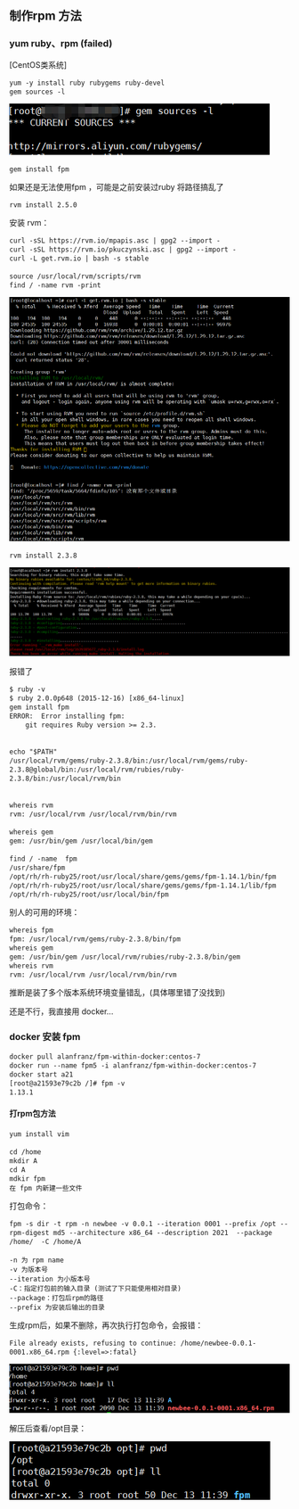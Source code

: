 ## 制作rpm 方法 

### yum ruby、rpm (failed)

[CentOS类系统]

	yum -y install ruby rubygems ruby-devel
	gem sources -l

![](1.png)

	gem install fpm

如果还是无法使用fpm ，可能是之前安装过ruby 将路径搞乱了

	rvm install 2.5.0

安装 rvm：

	curl -sSL https://rvm.io/mpapis.asc | gpg2 --import -
	curl -sSL https://rvm.io/pkuczynski.asc | gpg2 --import -
	curl -L get.rvm.io | bash -s stable

	source /usr/local/rvm/scripts/rvm
	find / -name rvm -print

![](2.png)

	rvm install 2.3.8

![](3.png)

报错了

	$ ruby -v
	$ ruby 2.0.0p648 (2015-12-16) [x86_64-linux]
	gem install fpm
	ERROR:  Error installing fpm:
		git requires Ruby version >= 2.3.
	
	
	echo "$PATH"
	/usr/local/rvm/gems/ruby-2.3.8/bin:/usr/local/rvm/gems/ruby-2.3.8@global/bin:/usr/local/rvm/rubies/ruby-2.3.8/bin:/usr/local/rvm/bin
	
	
	whereis rvm
	rvm: /usr/local/rvm /usr/local/rvm/bin/rvm

	whereis gem
	gem: /usr/bin/gem /usr/local/bin/gem

	find / -name  fpm
	/usr/share/fpm
	/opt/rh/rh-ruby25/root/usr/local/share/gems/gems/fpm-1.14.1/bin/fpm
	/opt/rh/rh-ruby25/root/usr/local/share/gems/gems/fpm-1.14.1/lib/fpm
	/opt/rh/rh-ruby25/root/usr/local/bin/fpm

别人的可用的环境：

	whereis fpm
	fpm: /usr/local/rvm/gems/ruby-2.3.8/bin/fpm
	whereis gem
	gem: /usr/bin/gem /usr/local/rvm/rubies/ruby-2.3.8/bin/gem
	whereis rvm
	rvm: /usr/local/rvm /usr/local/rvm/bin/rvm

推断是装了多个版本系统环境变量错乱，(具体哪里错了没找到)

还是不行，我直接用 docker...

### docker 安装 fpm

	docker pull alanfranz/fpm-within-docker:centos-7
	docker run --name fpm5 -i alanfranz/fpm-within-docker:centos-7
	docker start a21
	[root@a21593e79c2b /]# fpm -v
	1.13.1

#### 打rpm包方法

	yum install vim
	
	cd /home
	mkdir A
	cd A
	mdkir fpm
	在 fpm 内新建一些文件

打包命令：

	fpm -s dir -t rpm -n newbee -v 0.0.1 --iteration 0001 --prefix /opt --rpm-digest md5 --architecture x86_64 --description 2021  --package /home/  -C /home/A

	-n 为 rpm name
	-v 为版本号
	--iteration 为小版本号
	-C：指定打包前的输入目录 (测试了下只能使用相对目录)
	--package：打包后rpm的路径
	--prefix 为安装后输出的目录 

生成rpm后，如果不删除，再次执行打包命令，会报错：

	File already exists, refusing to continue: /home/newbee-0.0.1-0001.x86_64.rpm {:level=>:fatal}

![](4.png)

解压后查看/opt目录：

![](5.png)
